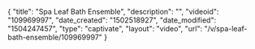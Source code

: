 {
    "title": "Spa Leaf Bath Ensemble",
    "description": "",
    "videoid": "109969997",
    "date_created": "1502518927",
    "date_modified": "1504247457",
    "type": "captivate",
    "layout": "video",
    "url": "\/v\/spa-leaf-bath-ensemble\/109969997"
}